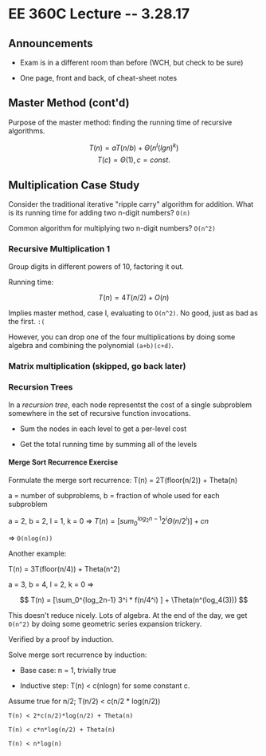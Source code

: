 # EE 360C Lecture -- 3.28.17

## Announcements

- Exam is in a different room than before (WCH, but check to be sure)

- One page, front and back, of cheat-sheet notes

## Master Method (cont'd)

Purpose of the master method: finding the running time of recursive algorithms.

$$ T(n) = aT(n/b) + \Theta(n^l (lg n)^k) $$
$$ T(c) = \Theta(1), c = const. $$

## Multiplication Case Study

Consider the traditional iterative "ripple carry" algorithm for addition. What
is its running time for adding two n-digit numbers? `O(n)`

Common algorithm for multiplying two n-digit numbers? `O(n^2)`

### Recursive Multiplication 1

Group digits in different powers of 10, factoring it out.

Running time:

$$ T(n) = 4T(n/2) + O(n) $$

Implies master method, case I, evaluating to `O(n^2)`. No good, just as bad as
the first. `:(`

However, you can drop one of the four multiplications by doing some algebra and
combining the polynomial `(a+b)(c+d)`.

### Matrix multiplication (skipped, go back later)

### Recursion Trees

In a *recursion tree*, each node representst the cost of a single subproblem
somewhere in the set of recursive function invocations.

- Sum the nodes in each level to get a per-level cost

- Get the total running time by summing all of the levels

#### Merge Sort Recurrence Exercise

Formulate the merge sort recurrence: T(n) = 2T(floor(n/2)) + Theta(n)

a = number of subproblems, b = fraction of whole used for each subproblem

a = 2, b = 2, l = 1, k = 0 => $T(n) = [sum_0^{log_2n-1} 2^i \Theta(n/2^i) ]+ cn$

=> `O(nlog(n))`

Another example:

T(n) = 3T(floor(n/4)) + Theta(n^2)

a = 3, b = 4, l = 2, k = 0 =>

$$ T(n) = [\sum_0^{log_2n-1} 3^i * f(n/4^i) ] + \Theta(n^(log_4(3))) $$

This doesn't reduce nicely. Lots of algebra. At the end of the day, we get
`O(n^2)` by doing some geometric series expansion trickery.

Verified by a proof by induction.

Solve merge sort recurrence by induction:

- Base case: n = 1, trivially true

- Inductive step: T(n) < c(nlogn) for some constant c.

Assume true for n/2; T(n/2) < c(n/2 * log(n/2))

    T(n) < 2*c(n/2)*log(n/2) + Theta(n)

    T(n) < c*n*log(n/2) + Theta(n)

    T(n) < n*log(n)
